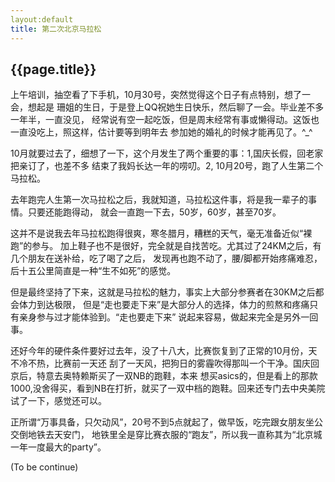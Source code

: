```yaml
---
layout:default
title: 第二次北京马拉松
---
```


{{page.title}}
--------------------

上午培训，抽空看了下手机，10月30号，突然觉得这个日子有点特别，想了一会，想起是
珊姐的生日，于是登上QQ祝她生日快乐，然后聊了一会。毕业差不多一年半，一直没见，
经常说有空一起吃饭，但是周末经常有事或懒得动。这饭也一直没吃上，照这样，估计要等到明年去
参加她的婚礼的时候才能再见了。^_^

10月就要过去了，细想了一下，这个月发生了两个重要的事：1,国庆长假，回老家把亲订了，也差不多
结束了我妈长达一年的唠叨。2, 10月20号，跑了人生第二个马拉松。

去年跑完人生第一次马拉松之后，我就知道，马拉松这件事，将是我一辈子的事情。只要还能跑得动，
就会一直跑一下去，50岁，60岁，甚至70岁。

这并不是说我去年马拉松跑得很爽，寒冬腊月，糟糕的天气，毫无准备近似“裸跑”的参与。
加上鞋子也不是很好，完全就是自找苦吃。尤其过了24KM之后，有几个朋友在送补给，吃了喝了之后，
发现再也跑不动了，腰/脚都开始疼痛难忍，后十五公里简直是一种“生不如死”的感觉。

但是最终坚持了下来，这就是马拉松的魅力，事实上大部分参赛者在30KM之后都会体力到达极限，
但是“走也要走下来”是大部分人的选择，体力的煎熬和疼痛只有亲身参与过才能体验到。“走也要走下来”
说起来容易，做起来完全是另外一回事。

还好今年的硬件条件要好过去年，没了十八大，比赛恢复到了正常的10月份，天不冷不热，比赛前一天还
刮了一天风，把狗日的雾霾吹得那叫一个干净。国庆回京后，特意去奥特赖斯买了一双NB的跑鞋，本来
想买asics的，但是看上的那款1000,没舍得买，看到NB在打折，就买了一双中档的跑鞋。回来还专门去中央美院
试了一下，感觉还可以。

正所谓“万事具备，只欠动风”，20号不到5点就起了，做早饭，吃完跟女朋友坐公交倒地铁去天安门，
地铁里全是穿比赛衣服的“跑友”，所以我一直称其为“北京城一年一度最大的party”。

(To be continue)
